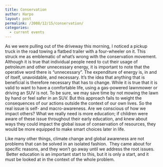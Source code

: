 ```yaml
---
title: Conservation
author: Harpo
layout: post
permalink: /2008/12/15/conservation/
categories:
  - current events
---
```

As we were pulling out of the driveway this morning, I noticed a pickup truck in the road towing a flatbed trailer with a four-wheeler on it. This struck me as emblematic of what&#8217;s wrong with the conservation movement. Although it is true that individual people need to cut their usage of petroleum and other unnecessary energy, it is important to note that the operative word there is &#8220;unnecessary&#8221;. The expenditure of energy is, in and of itself, unavoidable, and necessary. It&#8217;s the idea that anything that is beneficial is therefore necessary that has to change. While it is true that it is valid to want to have a comfortable life, using a gas-powered lawnmower or driving an SUV is not. To be sure, we may save time by not mowing the lawn by hand or feel safer in an SUV. But this approach fails to weight the consequences of our actions outside the context of our own lives. So the real issue is self- and macro-awareness. Are we conscious of how we impact others? What we really need is more education; if children were aware of these issue throughout their early education, and knew about ways they could impact the global issue of conservation of resources, they would be more equipped to make smart choices later in life.

Like many other things, climate change and global awareness are not problems that can be solved in an isolated fashion.  They came about for specific reasons, and they won&#8217;t go away until we address the root issues.  Better education is an important start to this, but it is only a start, and it must be looked at in the context of the whole problem.
